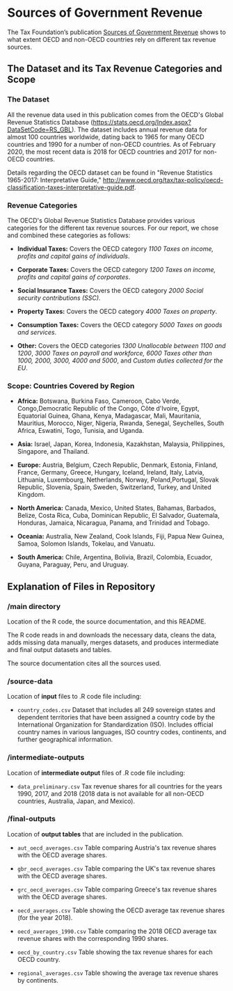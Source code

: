 # Sources of Government Revenue

The Tax Foundation’s publication [Sources of Government Revenue](https://taxfoundation.org/publications/sources-of-government-revenue-in-the-oecd/) shows to what extent OECD and non-OECD countries rely on different tax revenue sources.

## The Dataset and its Tax Revenue Categories and Scope

### The Dataset
All the revenue data used in this publication comes from the OECD's Global Revenue Statistics Database (https://stats.oecd.org/Index.aspx?DataSetCode=RS_GBL). The dataset includes annual revenue data for almost 100 countries worldwide, dating back to 1965 for many OECD countries and 1990 for a number of non-OECD countries. As of February 2020, the most recent data is 2018 for OECD countries and 2017 for non-OECD countries.

Details regarding the OECD dataset can be found in "Revenue Statistics 1965-2017: Interpretative Guide," http://www.oecd.org/tax/tax-policy/oecd-classification-taxes-interpretative-guide.pdf.

### Revenue Categories
The OECD's Global Revenue Statistics Database provides various categories for the different tax revenue sources. For our report, we chose and combined these categories as follows:

* **Individual Taxes:** Covers the OECD category *1100 Taxes on income, profits and capital gains of individuals*.

* **Corporate Taxes:** Covers the OECD category *1200 Taxes on income, profits and capital gains of corporates*.

* **Social Insurance Taxes:** Covers the OECD category *2000 Social security contributions (SSC)*.

* **Property Taxes:** Covers the OECD category *4000 Taxes on property*.

* **Consumption Taxes:** Covers the OECD category *5000 Taxes on goods and services*.

* **Other:** Covers the OECD categories *1300 Unallocable between 1100 and 1200*, *3000 Taxes on payroll and workforce,* *6000 Taxes other than 1000, 2000, 3000, 4000 and 5000*, and *Custom duties collected for the EU*.

### Scope: Countries Covered by Region

* **Africa:** Botswana, Burkina Faso, Cameroon, Cabo Verde, Congo,Democratic Republic of the Congo, Côte d'Ivoire, Egypt, Equatorial Guinea, Ghana, Kenya, Madagascar, Mali, Mauritania, Mauritius, Morocco, Niger, Nigeria, Rwanda, Senegal, Seychelles, South Africa, Eswatini, Togo, Tunisia, and Uganda.

* **Asia:** Israel, Japan, Korea, Indonesia, Kazakhstan, Malaysia, Philippines, Singapore, and Thailand.

* **Europe:** Austria, Belgium, Czech Republic, Denmark, Estonia, Finland, France, Germany, Greece, Hungary, Iceland, Ireland, Italy, Latvia, Lithuania, Luxembourg, Netherlands, Norway, Poland,Portugal, Slovak Republic, Slovenia, Spain, Sweden, Switzerland, Turkey, and United Kingdom.

* **North America:** Canada, Mexico, United States, Bahamas, Barbados, Belize, Costa Rica, Cuba, Dominican Republic, El Salvador, Guatemala, Honduras, Jamaica, Nicaragua, Panama, and Trinidad and Tobago.

* **Oceania:** Australia, New Zealand, Cook Islands, Fiji, Papua New Guinea, Samoa, Solomon Islands, Tokelau, and Vanuatu.

* **South America:** Chile, Argentina, Bolivia, Brazil, Colombia, Ecuador, Guyana, Paraguay, Peru, and Uruguay.



## Explanation of Files in Repository

### /main directory

Location of the R code, the source documentation, and this README.

The R code reads in and downloads the necessary data, cleans the data, adds missing data manually, merges datasets, and produces intermediate and final output datasets and tables.

The source documentation cites all the sources used.

### /source-data

Location of **input** files to .R code file including:

- `country_codes.csv` Dataset that includes all 249 sovereign states and dependent territories that have been assigned a country code by the International Organization for Standardization (ISO). Includes official country names in various languages, ISO country codes, continents, and further geographical information.

### /intermediate-outputs

Location of **intermediate output** files of .R code file including:

- `data_preliminary.csv` Tax revenue shares for all countries for the years 1990, 2017, and 2018 (2018 data is not available for all non-OECD countries, Australia, Japan, and Mexico).

### /final-outputs
Location of **output tables** that are included in the publication.

- `aut_oecd_averages.csv` Table comparing Austria's tax revenue shares with the OECD average shares.

- `gbr_oecd_averages.csv` Table comparing the UK's tax revenue shares with the OECD average shares.

- `grc_oecd_averages.csv` Table comparing Greece's tax revenue shares with the OECD average shares.

- `oecd_averages.csv` Table showing the OECD average tax revenue shares (for the year 2018).

- `oecd_averages_1990.csv` Table comparing the 2018 OECD average tax revenue shares with the corresponding 1990 shares.

- `oecd_by_country.csv` Table showing the tax revenue shares for each OECD country.

- `regional_averages.csv` Table showing the average tax revenue shares by continents.